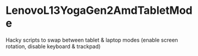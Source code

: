 # LenovoL13YogaGen2AmdTabletMode
Hacky scripts to swap between tablet &amp; laptop modes (enable screen rotation, disable keyboard &amp; trackpad)
